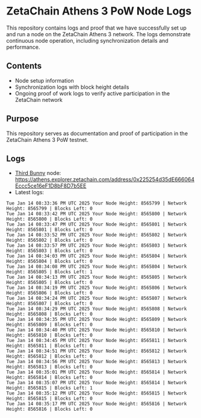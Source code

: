 # ZetaChain Athens 3 PoW Node Logs
This repository contains logs and proof that we have successfully set up and run a node on the ZetaChain Athens 3 network. The logs demonstrate continuous node operation, including synchronization details and performance.

## Contents
- Node setup information
- Synchronization logs with block height details
- Ongoing proof of work logs to verify active participation in the ZetaChain network

## Purpose
This repository serves as documentation and proof of participation in the ZetaChain Athens 3 PoW testnet.

## Logs

- [Third Bunny](https://thirdbunny.xyz/) node: https://athens.explorer.zetachain.com/address/0x225254d35dE666064Eccc5ce16eF1D8bF8D7b5EE
- Latest logs:
```
Tue Jan 14 08:33:36 PM UTC 2025 Your Node Height: 8565799 | Network Height: 8565799 | Blocks Left: 0
Tue Jan 14 08:33:42 PM UTC 2025 Your Node Height: 8565800 | Network Height: 8565800 | Blocks Left: 0
Tue Jan 14 08:33:47 PM UTC 2025 Your Node Height: 8565801 | Network Height: 8565801 | Blocks Left: 0
Tue Jan 14 08:33:52 PM UTC 2025 Your Node Height: 8565802 | Network Height: 8565802 | Blocks Left: 0
Tue Jan 14 08:33:57 PM UTC 2025 Your Node Height: 8565803 | Network Height: 8565803 | Blocks Left: 0
Tue Jan 14 08:34:03 PM UTC 2025 Your Node Height: 8565804 | Network Height: 8565804 | Blocks Left: 0
Tue Jan 14 08:34:08 PM UTC 2025 Your Node Height: 8565804 | Network Height: 8565805 | Blocks Left: 1
Tue Jan 14 08:34:13 PM UTC 2025 Your Node Height: 8565805 | Network Height: 8565805 | Blocks Left: 0
Tue Jan 14 08:34:19 PM UTC 2025 Your Node Height: 8565806 | Network Height: 8565806 | Blocks Left: 0
Tue Jan 14 08:34:24 PM UTC 2025 Your Node Height: 8565807 | Network Height: 8565807 | Blocks Left: 0
Tue Jan 14 08:34:29 PM UTC 2025 Your Node Height: 8565808 | Network Height: 8565808 | Blocks Left: 0
Tue Jan 14 08:34:35 PM UTC 2025 Your Node Height: 8565809 | Network Height: 8565809 | Blocks Left: 0
Tue Jan 14 08:34:40 PM UTC 2025 Your Node Height: 8565810 | Network Height: 8565810 | Blocks Left: 0
Tue Jan 14 08:34:45 PM UTC 2025 Your Node Height: 8565811 | Network Height: 8565811 | Blocks Left: 0
Tue Jan 14 08:34:51 PM UTC 2025 Your Node Height: 8565812 | Network Height: 8565812 | Blocks Left: 0
Tue Jan 14 08:34:56 PM UTC 2025 Your Node Height: 8565813 | Network Height: 8565813 | Blocks Left: 0
Tue Jan 14 08:35:01 PM UTC 2025 Your Node Height: 8565814 | Network Height: 8565814 | Blocks Left: 0
Tue Jan 14 08:35:07 PM UTC 2025 Your Node Height: 8565814 | Network Height: 8565815 | Blocks Left: 1
Tue Jan 14 08:35:12 PM UTC 2025 Your Node Height: 8565815 | Network Height: 8565815 | Blocks Left: 0
Tue Jan 14 08:35:17 PM UTC 2025 Your Node Height: 8565816 | Network Height: 8565816 | Blocks Left: 0
```
